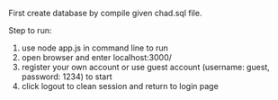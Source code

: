First create database by compile given chad.sql file.

Step to run:
1. use  node app.js  in command line to run
2. open browser and enter  localhost:3000/
3. register your own account or use guest account (username: guest, password: 1234) to start
4. click logout to clean session and return to login page

